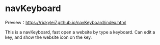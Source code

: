 # navKeyboard
Preview：https://rickylei7.github.io/navKeyboard/index.html

This is a navKeyboard, fast open a website by type a keyboard. Can edit a key, and show the website icon on the key.
